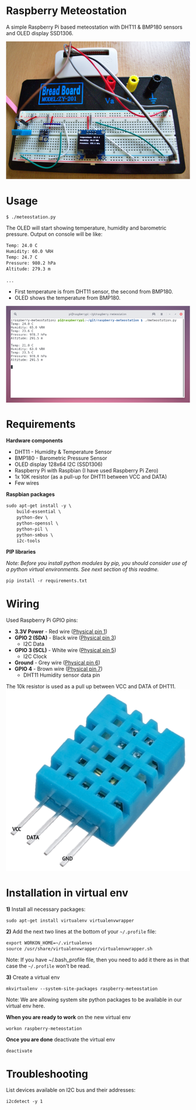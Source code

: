 Raspberry Meteostation
======================

A simple Raspberry Pi based meteostation with DHT11 & BMP180 sensors
and OLED display SSD1306.

![Photo](doc/photo.jpg)

Usage
=====

    $ ./meteostation.py

The OLED will start showing temperature, humidity and barometric pressure.
Output on console will be like:

    Temp: 24.0 C
    Humidity: 60.0 %RH
    Temp: 24.7 C
    Pressure: 980.2 hPa
    Altitude: 279.3 m

    ...

* First temperature is from DHT11 sensor, the second from BMP180.
* OLED shows the temperature from BMP180.

![Terminal](doc/terminal.png)


Requirements
============

**Hardware components**

* DHT11 - Humidity & Temperature Sensor
* BMP180 - Barometric Pressure Sensor
* OLED display 128x64 I2C (SSD1306)
* Raspberry Pi with Raspbian (I have used Raspberry Pi Zero)
* 1x 10K resistor (as a pull-up for DHT11 between VCC and DATA)
* Few wires

**Raspbian packages**

    sudo apt-get install -y \
        build-essential \
        python-dev \
        python-openssl \
        python-pil \
        python-smbus \
        i2c-tools

**PIP libraries**

*Note: Before you install python modules by pip, you should consider
use of a python virtual environments. See next section of this readme.*

    pip install -r requirements.txt


Wiring
======

Used Raspberry Pi GPIO pins:

* **3.3V Power** - Red wire ([Physical pin 1](https://pinout.xyz/pinout/pin1_3v3_power#))
* **GPIO 2 (SDA)** - Black wire ([Physical pin 3](https://pinout.xyz/pinout/pin3_gpio2#))
  * I2C Data
* **GPIO 3 (SCL)** - White wire ([Physical pin 5](https://pinout.xyz/pinout/pin5_gpio3#))
  * I2C Clock
* **Ground** - Grey wire ([Physical pin 6](https://pinout.xyz/pinout/ground#))
* **GPIO 4** - Brown wire ([Physical pin 7](https://pinout.xyz/pinout/pin7_gpio4#))
  * DHT11 Humidity sensor data pin

The 10k resistor is used as a pull up between VCC and DATA of DHT11.
![DHT11 schema](doc/DHT11.png)


Installation in virtual env
===========================

**1)** Install all necessary packages:

    sudo apt-get install virtualenv virtualenvwrapper

**2)** Add the next two lines at the bottom of your ``~/.profile`` file:

    export WORKON_HOME=~/.virtualenvs
    source /usr/share/virtualenvwrapper/virtualenvwrapper.sh

Note: If you have ~/.bash_profile file, then you need to add it there
as in that case the ``~/.profile`` won't be read.

**3)** Create a virtual env

    mkvirtualenv --system-site-packages raspberry-meteostation

Note: We are allowing system site python packages to be available in our
virtual env here.

**When you are ready to work** on the new virtual env

    workon raspberry-meteostation

**Once you are done** deactivate the virtual env

    deactivate


Troubleshooting
===============

List devices available on I2C bus and their addresses:

    i2cdetect -y 1

